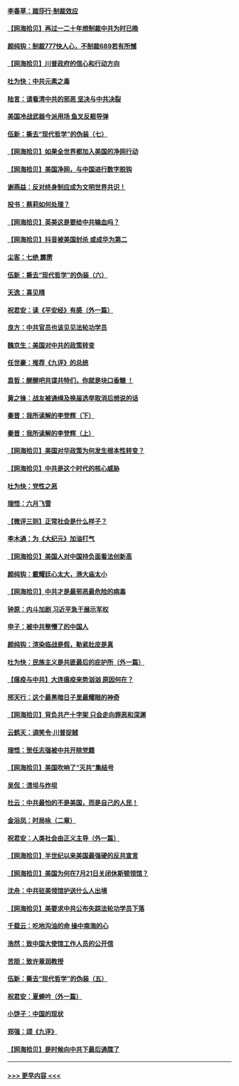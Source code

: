 #### [李春草：踏莎行·制裁效应](../pages/nsc993/n12318290.md?t=08101451) 
#### [【网海拾贝】再过一二十年想制裁中共为时已晚](../pages/nsc993/n12318195.md?t=08101451) 
#### [颜纯钩：制裁777快人心，不制裁689若有所憾](../pages/nsc993/n12316912.md?t=08101451) 
#### [【网海拾贝】川普政府的信心和行动方向](../pages/nsc993/n12316673.md?t=08101451) 
#### [吐为快：中共元素之毒](../pages/nsc993/n12316547.md?t=08101451) 
#### [陆言：请看清中共的邪恶 坚决与中共决裂](../pages/nsc993/n12315784.md?t=08101451) 
#### [美国冷战武器今派用场 鱼叉反舰导弹](../pages/nsc993/n12316258.md?t=08101451) 
#### [伍新：撕去“现代哲学”的伪装（七）](../pages/nsc993/n12315846.md?t=08101451) 
#### [【网海拾贝】如果全世界都加入美国的净网行动](../pages/nsc993/n12315588.md?t=08101451) 
#### [【网海拾贝】美国净网，与中国进行数字脱钩](../pages/nsc993/n12312813.md?t=08101451) 
#### [谢燕益：反对终身制应成为文明世界共识！](../pages/nsc993/n12310465.md?t=08101451) 
#### [投书：蔡莉如何处理？](../pages/nsc993/n12310224.md?t=08101451) 
#### [【网海拾贝】英美这是要给中共输血吗？](../pages/nsc993/n12307646.md?t=08101451) 
#### [【网海拾贝】抖音被美国封杀 或成华为第二](../pages/nsc993/n12305277.md?t=08101451) 
#### [尘客：七绝 霹雳](../pages/nsc993/n12304053.md?t=08101451) 
#### [伍新：撕去“现代哲学”的伪装（六）](../pages/nsc993/n12303243.md?t=08101451) 
#### [天逸：喜见晴](../pages/nsc993/n12303226.md?t=08101451) 
#### [祝君安：读《平安经》有感（外一篇）](../pages/nsc993/n12303170.md?t=08101451) 
#### [良方：中共官员也该见见法轮功学员](../pages/nsc993/n12302985.md?t=08101451) 
#### [魏京生：美国对中共的政策转变](../pages/nsc993/n12302929.md?t=08101451) 
#### [任世豪：推荐《九评》的总统](../pages/nsc993/n12302838.md?t=08101451) 
#### [袁哲：醒醒吧共谍共特们，你就是块口香糖 ！](../pages/nsc993/n12302678.md?t=08101451) 
#### [黄之锋：战友被通缉及换届选举取消后想说的话](../pages/nsc993/n12302681.md?t=08101451) 
#### [秦晋：我所读解的李登辉（下）](../pages/nsc993/n12302171.md?t=08101451) 
#### [秦晋：我所读解的李登辉（上）](../pages/nsc993/n12301979.md?t=08101451) 
#### [【网海拾贝】美国对华政策为何发生根本性转变？](../pages/nsc993/n12302091.md?t=08101451) 
#### [【网海拾贝】中共是这个时代的核心威胁](../pages/nsc993/n12300541.md?t=08101451) 
#### [吐为快：党性之恶](../pages/nsc993/n12300263.md?t=08101451) 
#### [理悟：六月飞雪](../pages/nsc993/n12300243.md?t=08101451) 
#### [【微评三则】正常社会是什么样子？](../pages/nsc993/n12300228.md?t=08101451) 
#### [李木通：为《大纪元》加油打气](../pages/nsc993/n12280363.md?t=08101451) 
#### [【网海拾贝】美国人对中国持负面看法创新高](../pages/nsc993/n12298720.md?t=08101451) 
#### [颜纯钩：戴耀廷心太大，港大庙太小](../pages/nsc993/n12297682.md?t=08101451) 
#### [【网海拾贝】中共才是最邪恶最危险的病毒](../pages/nsc993/n12296470.md?t=08101451) 
#### [钟原：内斗加剧 习近平急于展示军权](../pages/nsc993/n12292544.md?t=08101451) 
#### [申子：被中共整懵了的中国人](../pages/nsc993/n12291389.md?t=08101451) 
#### [颜纯钩：渲染临战是假，勒紧肚皮是真](../pages/nsc993/n12290945.md?t=08101451) 
#### [吐为快：民族主义是共匪最后的庇护所（外一篇）](../pages/nsc993/n12290887.md?t=08101451) 
#### [【瘟疫与中共】大连瘟疫来势汹汹 原因何在？](../pages/nsc993/n12287474.md?t=08101451) 
#### [邢天行：这个最黑暗日子里最耀眼的神奇](../pages/nsc993/n12289882.md?t=08101451) 
#### [【网海拾贝】背负共产十字架 只会走向罪恶和深渊](../pages/nsc993/n12288290.md?t=08101451) 
#### [云鹤天：调笑令·川普捉贼](../pages/nsc993/n12285672.md?t=08101451) 
#### [理悟：贺任志强被中共开除党籍](../pages/nsc993/n12285597.md?t=08101451) 
#### [【网海拾贝】美国吹响了“灭共”集结号](../pages/nsc993/n12284522.md?t=08101451) 
#### [吴侃：溃坝与炸坝](../pages/nsc993/n12283593.md?t=08101451) 
#### [杜云：中共最怕的不是美国，而是自己的人民！](../pages/nsc993/n12282935.md?t=08101451) 
#### [金浴凤：时局咏（二章）](../pages/nsc993/n12282923.md?t=08101451) 
#### [祝君安：人类社会由正义主导（外一篇）](../pages/nsc993/n12282809.md?t=08101451) 
#### [【网海拾贝】半世纪以来美国最强硬的反共宣言](../pages/nsc993/n12282656.md?t=08101451) 
#### [【网海拾贝】美国为何在7月21日关闭休斯顿领馆？](../pages/nsc993/n12279731.md?t=08101451) 
#### [沈舟：中共驻美领馆护送什么人出境](../pages/nsc993/n12278949.md?t=08101451) 
#### [【网海拾贝】美要求中共公布失踪法轮功学员下落](../pages/nsc993/n12277656.md?t=08101451) 
#### [千载云：吃地沟油的命 操中南海的心](../pages/nsc993/n12277533.md?t=08101451) 
#### [浩然：致中国大使馆工作人员的公开信](../pages/nsc993/n12277436.md?t=08101451) 
#### [苦胆：致许章润教授](../pages/nsc993/n12274876.md?t=08101451) 
#### [伍新：撕去“现代哲学”的伪装（五）](../pages/nsc993/n12274833.md?t=08101451) 
#### [祝君安：夏蝉吟（外一篇）](../pages/nsc993/n12274794.md?t=08101451) 
#### [小饼子：中国的现状](../pages/nsc993/n12274774.md?t=08101451) 
#### [郑强：颂《九评》](../pages/nsc993/n12274570.md?t=08101451) 
#### [【网海拾贝】是时候向中共下最后通牒了](../pages/nsc993/n12274156.md?t=08101451) 

----
#### [ >>> 更早内容 <<< ](../indexes/nsc993-earlier.md)
